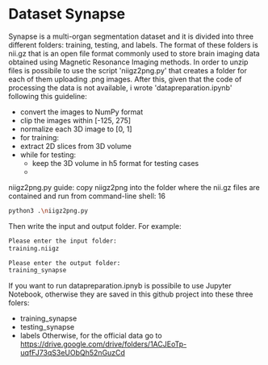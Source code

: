 
# Dataset Synapse
Synapse  is a multi-organ segmentation dataset and it is divided into three different folders: training, testing, and labels. The format
of these folders is nii.gz that is an open file format commonly used to store brain imaging data obtained using Magnetic Resonance Imaging methods. In order to unzip files is possibile to use the script 'niigz2png.py' that creates a folder for each of them uploading .png images. After this, given that the code of processing the data is not available, i wrote 'datapreparation.ipynb' following this guideline:
- convert the images to NumPy format
- clip the images within [-125, 275]
- normalize each 3D image to [0, 1]
- for training:
- extract 2D slices from 3D volume
- while for testing:
   - keep the 3D volume in h5 format for testing cases 
   - 
niigz2png.py guide:
copy niigz2png into the folder where the nii.gz files are contained and run from command-line shell:
16
```bash
python3 .\niigz2png.py
```
Then write the input and output folder. For example: 
```bash
Please enter the input folder:
training.niigz
```
```bash
Please enter the output folder:
training_synapse
```
If you want to run datapreparation.ipnyb is possibile to use Jupyter Notebook, otherwise they are saved in this github project into these three folers:

- training_synapse
- testing_synapse
- labels
Otherwise, for the official data go to https://drive.google.com/drive/folders/1ACJEoTp-uqfFJ73qS3eUObQh52nGuzCd
